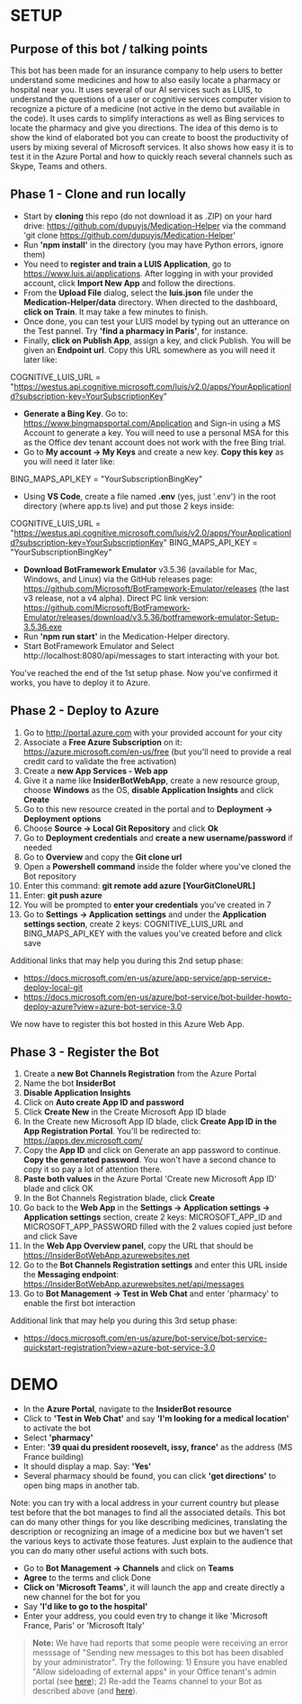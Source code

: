 # SETUP

## Purpose of this bot / talking points
This bot has been made for an insurance company to help users to better understand some medicines and how to also easily locate a pharmacy or hospital near you. It uses several of our AI services such as LUIS, to understand the questions of a user or cognitive services computer vision to recognize a picture of a medicine (not active in the demo but available in the code). It uses cards to simplify interactions as well as Bing services to locate the pharmacy and give you directions. The idea of this demo is to show the kind of elaborated bot you can create to boost the productivity of users by mixing several of Microsoft services. It also shows how easy it is to test it in the Azure Portal and how to quickly reach several channels such as Skype, Teams and others. 

## Phase 1 - Clone and run locally
- Start by **cloning** this repo (do not download it as .ZIP) on your hard drive: https://github.com/dupuyjs/Medication-Helper via the command 'git clone https://github.com/dupuyjs/Medication-Helper'
- Run **'npm install'** in the directory (you may have Python errors, ignore them)
- You need to **register and train a LUIS Application**, go to https://www.luis.ai/applications. After logging in with your provided account, click **Import New App** and follow the directions. 
- From the **Upload File** dialog, select the **luis.json** file under the **Medication-Helper/data** directory. When directed to the dashboard, **click on Train**. It may take a few minutes to finish. 
- Once done, you can test your LUIS model by typing out an utterance on the Test pannel. Try **'find a pharmacy in Paris'**, for instance. 
- Finally, **click on Publish App**, assign a key, and click Publish. You will be given an **Endpoint url**. Copy this URL somewhere as you will need it later like:

COGNITIVE_LUIS_URL = "https://westus.api.cognitive.microsoft.com/luis/v2.0/apps/YourApplicationId?subscription-key=YourSubscriptionKey"

- **Generate a Bing Key**. Go to: https://www.bingmapsportal.com/Application and Sign-in using a MS Account to generate a key.  You will need to use a personal MSA for this as the Office dev tenant account does not work with the free Bing trial.
- Go to **My account -> My Keys** and create a new key. **Copy this key** as you will need it later like:

BING_MAPS_API_KEY = "YourSubscriptionBingKey"

- Using **VS Code**, create a file named **.env** (yes, just '.env') in the root directory (where app.ts live) and put those 2 keys inside:

COGNITIVE_LUIS_URL = "https://westus.api.cognitive.microsoft.com/luis/v2.0/apps/YourApplicationId?subscription-key=YourSubscriptionKey"
BING_MAPS_API_KEY = "YourSubscriptionBingKey"

- **Download BotFramework Emulator** v3.5.36 (available for Mac, Windows, and Linux) via the GitHub releases page: https://github.com/Microsoft/BotFramework-Emulator/releases (the last v3 release, not a v4 alpha). Direct PC link version: https://github.com/Microsoft/BotFramework-Emulator/releases/download/v3.5.36/botframework-emulator-Setup-3.5.36.exe
- Run **'npm run start'** in the Medication-Helper directory.
- Start BotFramework Emulator and Select http://localhost:8080/api/messages to start interacting with your bot.

You've reached the end of the 1st setup phase. Now you've confirmed it works, you have to deploy it to Azure. 

## Phase 2 - Deploy to Azure

1. Go to http://portal.azure.com with your provided account for your city
2. Associate a **Free Azure Subscription** on it: https://azure.microsoft.com/en-us/free (but you'll need to provide a real credit card to validate the free activation)
3. Create a **new App Services - Web app** 
4. Give it a name like **InsiderBotWebApp**, create a new resource group, choose **Windows** as the OS, **disable Application Insights** and click **Create**
5. Go to this new resource created in the portal and to **Deployment -> Deployment options**
6. Choose **Source -> Local Git Repository** and click **Ok**
7. Go to **Deployment credentials** and **create a new username/password** if needed
8. Go to **Overview** and copy the **Git clone url**
9. Open a **Powershell command** inside the folder where you've cloned the Bot repository
10. Enter this command: **git remote add azure [YourGitCloneURL]**
11. Enter: **git push azure**
12. You will be prompted to **enter your credentials** you've created in 7
13. Go to **Settings -> Application settings** and under the **Application settings section**, create 2 keys: COGNITIVE_LUIS_URL and BING_MAPS_API_KEY with the values you've created before and click save

Additional links that may help you during this 2nd setup phase:

- https://docs.microsoft.com/en-us/azure/app-service/app-service-deploy-local-git
- https://docs.microsoft.com/en-us/azure/bot-service/bot-builder-howto-deploy-azure?view=azure-bot-service-3.0

We now have to register this bot hosted in this Azure Web App. 

## Phase 3 - Register the Bot

1. Create a **new Bot Channels Registration** from the Azure Portal
2. Name the bot **InsiderBot**
3. **Disable Application Insights**
4. Click on **Auto create App ID and password**
5. Click **Create New** in the Create Microsoft App ID blade
6. In the Create new Microsoft App ID blade, click **Create App ID in the App Registration Portal**. You'll be redirected to: https://apps.dev.microsoft.com/
7. Copy the **App ID** and click on Generate an app password to continue. **Copy the generated password**. You won't have a second chance to copy it so pay a lot of attention there.
8. **Paste both values** in the Azure Portal 'Create new Microsoft App ID' blade and click OK
9. In the Bot Channels Registration blade, click **Create**
10. Go back to the **Web App** in the **Settings -> Application settings -> Application settings** section, create 2 keys: MICROSOFT_APP_ID and MICROSOFT_APP_PASSWORD filled with the 2 values copied just before and click Save
11. In the **Web App Overview panel**, copy the URL that should be https://InsiderBotWebApp.azurewebsites.net
12. Go to the **Bot Channels Registration settings** and enter this URL inside the **Messaging endpoint**: https://InsiderBotWebApp.azurewebsites.net/api/messages
13. Go to **Bot Management -> Test in Web Chat** and enter 'pharmacy' to enable the first bot interaction

Additional link that may help you during this 3rd setup phase:
- https://docs.microsoft.com/en-us/azure/bot-service/bot-service-quickstart-registration?view=azure-bot-service-3.0

# DEMO

- In the **Azure Portal**, navigate to the **InsiderBot resource**
- Click to **'Test in Web Chat'** and say **'I'm looking for a medical location'** to activate the bot
- Select **'pharmacy'**
- Enter: **'39 quai du president roosevelt, issy, france'** as the address (MS France building)
- It should display a map. Say: **'Yes'**
- Several pharmacy should be found, you can click **'get directions'** to open bing maps in another tab. 

Note: you can try with a local address in your current country but please test before that the bot manages to find all the associated details. 
This bot can do many other things for you like describing medicines, translating the description or recognizing an image of a medicine box but we haven't set the various keys to activate those features. Just explain to the audience that you can do many other useful actions with such bots.

- Go to **Bot Management -> Channels** and click on **Teams**
- **Agree** to the terms and click Done
- **Click on 'Microsoft Teams'**, it will launch the app and create directly a new channel for the bot for you
- Say **'I'd like to go to the hospital'**
- Enter your address, you could even try to change it like 'Microsoft France, Paris' or 'Microsoft Italy'

>**Note:** We have had reports that some people were receiving an error messsage of "Sending new messages to this bot has been disabled by your administrator". Try the following: 1) Ensure you have enabled "Allow sideloading of external apps" in your Office tenant's admin portal (see  [here](https://docs.microsoft.com/en-us/microsoftteams/admin-settings)); 2) Re-add the Teams channel to your Bot as described above (and [here](https://docs.microsoft.com/en-us/azure/bot-service/bot-service-manage-channels?view=azure-bot-service-3.0)). 
